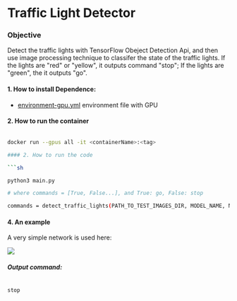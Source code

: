 # **Traffic Light Detector**

### Objective
Detect the traffic lights with TensorFlow Obeject Detection Api, and then
use image processing technique to classifer the state of the traffic lights.
If the lights are "red" or "yellow", it outputs command "stop"; If the
 lights are "green", the it outputs "go".


#### 1. How to install Dependence:


* [environment-gpu.yml](environment-gpu.yml) environment file with GPU

#### 2. How to run the container
```sh

docker run --gpus all -it <containerName>:<tag>

```

```sh
#### 2. How to run the code

```sh

python3 main.py

```

```sh
# where commands = [True, False...], and True: go, False: stop

commands = detect_traffic_lights(PATH_TO_TEST_IMAGES_DIR, MODEL_NAME, Num_images, plot_flag=False)

```

#### 4. An example

A very simple network is used here:

![][image1]

[image1]: ./example/img_5.jpg

##### Output command:

```sh

stop

```
